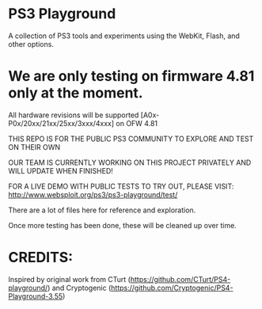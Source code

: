 # PS3 Playground
A collection of PS3 tools and experiments using the WebKit, Flash, and other options.

We are only testing on firmware 4.81 only at the moment.
=
All hardware revisions will be supported [A0x-P0x/20xx/21xx/25xx/3xxx/4xxx] on OFW 4.81


THIS REPO IS FOR THE PUBLIC PS3 COMMUNITY TO EXPLORE AND TEST ON THEIR OWN

OUR TEAM IS CURRENTLY WORKING ON THIS PROJECT PRIVATELY AND WILL UPDATE WHEN FINISHED!

FOR A LIVE DEMO WITH PUBLIC TESTS TO TRY OUT, PLEASE VISIT: http://www.websploit.org/ps3/ps3-playground/test/


There are a lot of files here for reference and exploration.

Once more testing has been done, these will be cleaned up over time.



CREDITS:
===
Inspired by original work from CTurt (https://github.com/CTurt/PS4-playground/) and Cryptogenic (https://github.com/Cryptogenic/PS4-Playground-3.55)

